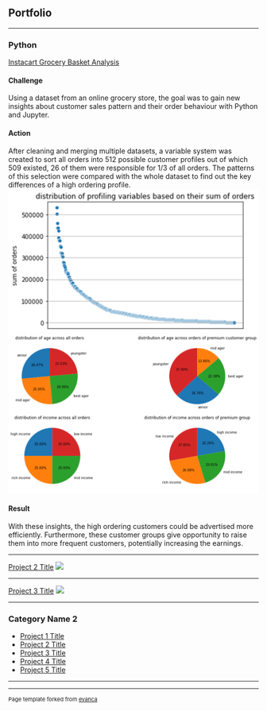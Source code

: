 ## Portfolio

---

### Python

[Instacart Grocery Basket Analysis]([/sample_page](https://github.com/nb0401/Data-Analytics-Course/tree/main/4.%20Project%20-%20Python)) <br>
#### Challenge<br>
Using a dataset from an online grocery store, the goal was to gain new insights about customer sales pattern and their order behaviour with Python and Jupyter.<br>
#### Action<br>
After cleaning and merging multiple datasets, a variable system was created to sort all orders into 512 possible customer profiles out of which 509 existed, 26 of them were responsible for 1/3 of all orders. The patterns of this selection were compared with the whole dataset to find out the key differences of a high ordering profile.<br>
<img src="images/512 Profiles.png?raw=true"/>
<img src="images/Other Charts 512.png?raw=true"/><br>
#### Result<br>
With these insights, the high ordering customers could be advertised more efficiently. Furthermore, these customer groups give opportunity to raise them into more frequent customers, potentially increasing the earnings.<br>

---
[Project 2 Title](/pdf/sample_presentation.pdf)
<img src="images/dummy_thumbnail.jpg?raw=true"/>

---
[Project 3 Title](http://example.com/)
<img src="images/dummy_thumbnail.jpg?raw=true"/>

---

### Category Name 2

- [Project 1 Title](http://example.com/)
- [Project 2 Title](http://example.com/)
- [Project 3 Title](http://example.com/)
- [Project 4 Title](http://example.com/)
- [Project 5 Title](http://example.com/)

---




---
<p style="font-size:11px">Page template forked from <a href="https://github.com/evanca/quick-portfolio">evanca</a></p>
<!-- Remove above link if you don't want to attibute -->
